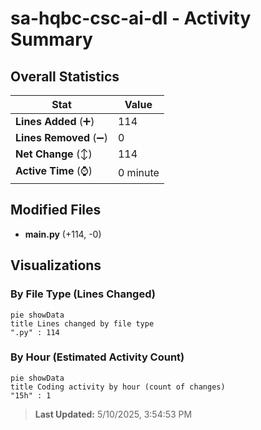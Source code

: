 # sa-hqbc-csc-ai-dl - Activity Summary 

## Overall Statistics

| Stat                   | Value                                                             |
| ---------------------- | ----------------------------------------------------------------- |
| **Lines Added** (➕)   | 114                                          |
| **Lines Removed** (➖) | 0                                        |
| **Net Change** (↕)    | 114                |
| **Active Time** (⌚)   | 0 minute |


## Modified Files
- **main.py** (+114, -0)

## Visualizations

### By File Type (Lines Changed)

```mermaid
pie showData
title Lines changed by file type
".py" : 114
```

### By Hour (Estimated Activity Count)

```mermaid
pie showData
title Coding activity by hour (count of changes)
"15h" : 1
```


> **Last Updated:** 5/10/2025, 3:54:53 PM